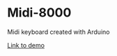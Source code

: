 # Midi-8000
Midi keyboard created with Arduino

[Link to demo](https://youtu.be/O5w0P6R5kHk?si=xUozs4HvQdbuNmik)
